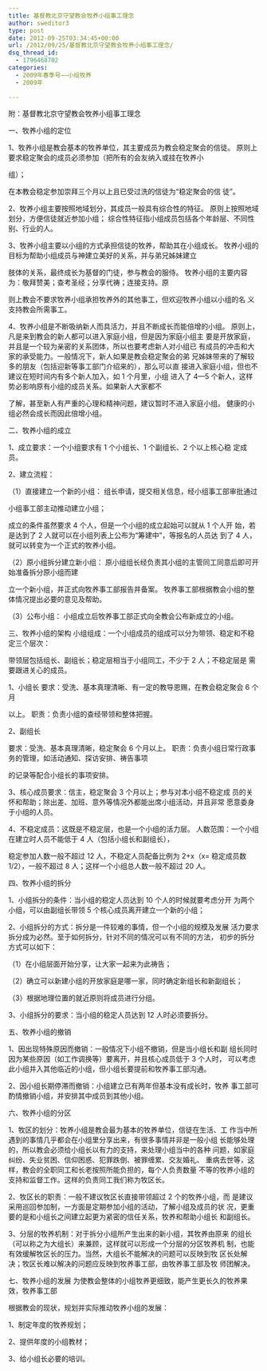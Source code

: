 ```yaml
---
title: 基督教北京守望教会牧养小组事工理念
author: sweditor3
type: post
date: 2012-09-25T03:34:45+00:00
url: /2012/09/25/基督教北京守望教会牧养小组事工理念/
dsq_thread_id:
  - 1796468702
categories:
  - 2009年春季号——小组牧养
  - 2009年

---
```

附：基督教北京守望教会牧养小组事工理念
  
一、牧养小组的定位
  
1、牧养小组是教会基本的牧养单位，其主要成员为教会稳定聚会的信徒。 原则上要求稳定聚会的成员必须参加（把所有的会友纳入或挂在牧养小
  
组）；
  
在本教会稳定参加崇拜三个月以上且已受过洗的信徒为“稳定聚会的信 徒”。
  
2、牧养小组主要按照地域划分，其成员一般具有综合性的特征。 原则上按照地域划分，方便信徒就近参加小组； 综合性特征指小组成员包括各个年龄层、不同性别、行业的人。
  
3、牧养小组主要以小组的方式承担信徒的牧养，帮助其在小组成长。 牧养小组的目标为帮助小组成员与神建立美好的关系，并与弟兄姊妹建立
  
肢体的关系，最终成长为基督的门徒，参与教会的服侍。 牧养小组的主要内容为：敬拜赞美；查考圣经；分享代祷；连接支持。原
  
则上教会不要求牧养小组承担牧养外的其他事工，但欢迎牧养小组以小组的名 义支持教会所需事工。
  
4、牧养小组是不断吸纳新人而具活力，并且不断成长而能倍增的小组。 原则上，凡是来到教会的新人都可以进入家庭小组，但是因为家庭小组主 要是开放家庭，并且是一个较为亲密的关系团体，所以也要考虑新人对小组已 有成员的冲击和大家的承受能力。一般情况下，新人如果是教会稳定聚会的弟 兄姊妹带来的了解较多的朋友（包括迎新等事工部门介绍来的），那么可以直 接进入家庭小组，但也不建议在短时间内有多个新人加入，如 1 个月里，小组 进入了 4—5 个新人，这样势必影响原有小组的成员关系。如果新人大家都不
  
了解，甚至新人有严重的心理和精神问题，建议暂时不进入家庭小组。 健康的小组必然会成长而因此倍增小组。
  
二、牧养小组的成立
  
1、成立要求：一个小组要求有 1 个小组长、1 个副组长、2 个以上核心稳 定成员。
  
2、建立流程：
  
（1）直接建立一个新的小组： 组长申请，提交相关信息，经小组事工部审批通过
  
小组事工部主动推动建立小组；
  
成立的条件虽然要求 4 个人，但是一个小组的成立起始可以就从 1 个人开 始，若是达到了 2 人就可以在小组列表上公布为“筹建中”，等报名的人员达 到了 4 人，就可以转变为一个正式的牧养小组。
  
（2）原小组拆分建立新小组： 原小组组长经负责其小组的主管同工同意后即可开始准备拆分原小组而建
  
立一个新小组，并正式向牧养事工部报告并备案。 牧养事工部根据教会小组的整体情况提出必要的意见及帮助。
  
（3）公布小组： 小组成立后牧养事工部正式向全教会公布新成立的小组。
  
三、牧养小组的架构 小组组成：一个小组成员的组成可以分为带领、稳定和不稳定三个层次：
  
带领层包括组长、副组长；稳定层相当于小组同工，不少于 2 人；不稳定层是 需要跟进关心的成员。
  
1、小组长 要求：受洗、基本真理清晰、有一定的教导恩赐，在教会稳定聚会 6 个月
  
以上。 职责：负责小组的查经带领和整体把握。
  
2、副组长
  
要求：受洗、基本真理清晰，稳定聚会 6 个月以上。 职责：负责小组日常行政事务的管理，如活动通知、探访安排、祷告事项
  
的记录等配合小组长的事项安排。
  
3、核心成员要求：信主，稳定聚会 3 个月以上；参与对本小组不稳定成 员的关怀和帮助；除出差、加班、意外等情况外都能出席小组活动，并且非常 愿意委身于小组的人员。
  
4、不稳定成员：这既是不稳定层，也是一个小组的活力层。 人数范围：一个小组在建立时人员不能低于 4 人（包括小组长和副组长），
  
稳定参加人数一般不超过 12 人，不稳定人员配备比例为 2+x（x= 稳定成员数1/2），一般不超过 8 人；这样一个小组总人数一般不超过 20 人。
  
四、牧养小组的拆分
  
1、小组拆分的条件：当小组的稳定人员达到 10 个人的时候就要考虑分开 为两个小组，可以由副组长带领 5 个核心成员离开建立一个新的小组；
  
2、小组拆分的方式：拆分是一件较难的事情，但一个小组的规模及发展 活力要求拆分成为必然。至于如何拆分，针对不同的情况可以有不同的方法， 初步的拆分方式可以如下：
  
（1）在小组层面开始分享，让大家一起来为此祷告；
  
（2）确立可以新建小组的开放家庭是哪一家，同时确定新组长和新副组长；
  
（3）根据地理位置的就近原则将成员进行分组。
  
3、小组拆分的要求：当小组的稳定人员达到 12 人时必须要拆分。
  
五、牧养小组的撤销
  
1、因出现特殊原因而撤销：一般情况下小组不撤销，但是当小组长和副 组长同时因为某些原因（如工作调换等）要离开，并且核心成员低于 3 个人时， 可以考虑此小组并入其他临近的小组，但小组长要提前和牧养事工部沟通。
  
2、因小组长期停滞而撤销：小组建立已有两年但基本没有成长时，牧养 事工部可酌情撤销小组，并安排其中成员到其他小组。
  
六、牧养小组的分区
  
1、牧区的划分：牧养小组是教会最为基本的牧养单位，信徒在生活、工 作当中所遇到的事情几乎都会在小组里分享出来，有很多事情并非是一般小组 长能够处理的，所以教会必须给小组长以有力的支持，来处理小组当中的各种 问题，如家庭纠纷、失业贫困、信仰困惑、犯罪跌倒、被罪缠累、交友婚礼、 重病去世等，这样，教会的全职同工和长老按照所能负担的，每个人负责数量 不等的牧养小组的支持和监督工作。这样的负责同工我们称为牧区长。
  
2、牧区长的职责：一般不建议牧区长直接带领超过 2 个的牧养小组，而 是建议采用巡回参加制，一方面是定期参加小组的活动，了解小组及成员的状 况，更重要的是和小组长之间建立起更为紧密的信任关系，牧养和帮助小组长 和副组长。
  
3、分层的牧养机制：对于拆分小组所产生出来的新小组，其牧养由原来 的组长（可以称之为大组长）来兼顾，这样就可以形成一个分层的分区牧养机 制，也能有效缓解牧区长的压力。当然，大组长不能解决的问题可以反映到牧 区长处解决；牧区长难以解决的问题应反映到牧养事工部，由牧养事工部及牧 师团解决。
  
七、牧养小组的发展 为使教会整体的小组牧养更细致，能产生更长久的牧养果效，牧养事工部
  
根据教会的现状，规划并实际推动牧养小组的发展：
  
1、制定年度的牧养规划；
  
2、提供年度的小组教材；
  
3、给小组长必要的培训。